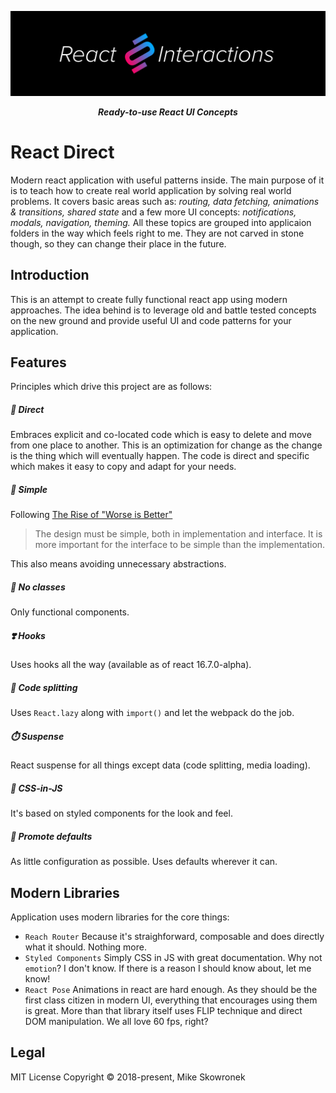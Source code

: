 <p align="center"><img src="https://github.com/coderitual/react-direct/blob/master/media/logo.png"></p>
<p align="center"><em><strong>Ready-to-use React UI Concepts</strong></em></p>

# React Direct
Modern react application with useful patterns inside. The main purpose of it is to teach how to create real world application by solving real world problems. It covers basic areas such as: *routing, data fetching, animations & transitions, shared state* and a few more UI concepts: *notifications, modals, navigation, theming.* All these topics are grouped into applicaion folders in the way which feels right to me. They are not carved in stone though, so they can change their place in the future.

## Introduction
This is an attempt to create fully functional react app using modern approaches. The idea behind is to leverage old and battle tested concepts on the new ground and provide useful UI and code patterns for your application.



## Features
Principles which drive this project are as follows:

##### 🎯 *Direct*
Embraces explicit and co-located code which is easy to delete and move from one place to another. This is an optimization for change as the change is the thing which will eventually happen. The code is direct and specific which makes it easy to copy and adapt for your needs.
##### 🍏 *Simple*
Following [The Rise of "Worse is Better"](https://www.jwz.org/doc/worse-is-better.html)
> The design must be simple, both in implementation and interface. It is more important for the interface to be simple than the implementation.

This also means avoiding unnecessary abstractions. 
##### 🍆 *No classes*
Only functional components.
##### ❣️ *Hooks*
Uses hooks all the way (available as of react 16.7.0-alpha).
##### 🖖 *Code splitting*
Uses `React.lazy` along with `import()` and let the webpack do the job.
##### ⏱️ *Suspense*
React suspense for all things except data (code splitting, media loading).
##### 👗 *CSS-in-JS*
It's based on styled components for the look and feel.
##### 🤷 *Promote defaults*
As little configuration as possible. Uses defaults wherever it can.

## Modern Libraries

Application uses modern libraries for the core things:
- `Reach Router` Because it's straighforward, composable and does directly what it should. Nothing more.
- `Styled Components` Simply CSS in JS with great documentation. Why not `emotion`? I don't know. If there is a reason I should know about, let me know!
- `React Pose` Animations in react are hard enough. As they should be the first class citizen in modern UI, everything that encourages using them is great. More than that library itself uses FLIP technique and direct DOM manipulation. We all love 60 fps, right?

## Legal
MIT License Copyright © 2018-present, Mike Skowronek 
